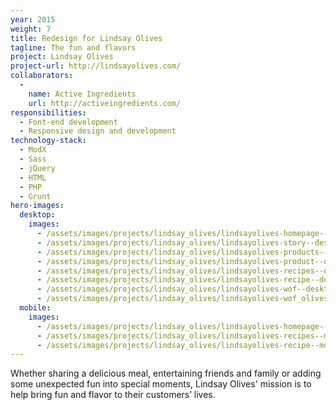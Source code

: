 ```yaml
---
year: 2015
weight: 7
title: Redesign for Lindsay Olives
tagline: The fun and flavors
project: Lindsay Olives
project-url: http://lindsayolives.com/
collaborators:
  -
    name: Active Ingredients
    url: http://activeingredients.com/
responsibilities:
  - Font-end development
  - Responsive design and development
technology-stack:
  - ModX
  - Sass
  - jQuery
  - HTML
  - PHP
  - Grunt
hero-images:
  desktop:
    images:
      - /assets/images/projects/lindsay_olives/lindsayolives-homepage--desktop.png
      - /assets/images/projects/lindsay_olives/lindsayolives-story--desktop.png
      - /assets/images/projects/lindsay_olives/lindsayolives-products--desktop.png
      - /assets/images/projects/lindsay_olives/lindsayolives-product--desktop.png
      - /assets/images/projects/lindsay_olives/lindsayolives-recipes--desktop.png
      - /assets/images/projects/lindsay_olives/lindsayolives-recipe--desktop.png
      - /assets/images/projects/lindsay_olives/lindsayolives-wof--desktop.png
      - /assets/images/projects/lindsay_olives/lindsayolives-wof_olives--desktop.png
  mobile:
    images:
      - /assets/images/projects/lindsay_olives/lindsayolives-homepage--mobile.png
      - /assets/images/projects/lindsay_olives/lindsayolives-recipes--mobile.png
      - /assets/images/projects/lindsay_olives/lindsayolives-recipe--mobile.png
---
```


Whether sharing a delicious meal, entertaining friends and family or adding some unexpected fun into special moments, Lindsay Olives' mission is to help bring fun and flavor to their customers’ lives.
